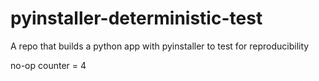 # pyinstaller-deterministic-test
A repo that builds a python app with pyinstaller to test for reproducibility

no-op counter = 4
